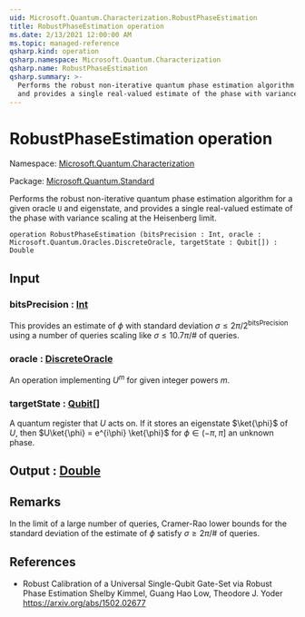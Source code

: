```yaml
---
uid: Microsoft.Quantum.Characterization.RobustPhaseEstimation
title: RobustPhaseEstimation operation
ms.date: 2/13/2021 12:00:00 AM
ms.topic: managed-reference
qsharp.kind: operation
qsharp.namespace: Microsoft.Quantum.Characterization
qsharp.name: RobustPhaseEstimation
qsharp.summary: >-
  Performs the robust non-iterative quantum phase estimation algorithm for a given oracle `U` and eigenstate,
  and provides a single real-valued estimate of the phase with variance scaling at the Heisenberg limit.
---
```


# RobustPhaseEstimation operation

Namespace: [Microsoft.Quantum.Characterization](xref:Microsoft.Quantum.Characterization)

Package: [Microsoft.Quantum.Standard](https://nuget.org/packages/Microsoft.Quantum.Standard)


Performs the robust non-iterative quantum phase estimation algorithm for a given oracle `U` and eigenstate,and provides a single real-valued estimate of the phase with variance scaling at the Heisenberg limit.

```qsharp
operation RobustPhaseEstimation (bitsPrecision : Int, oracle : Microsoft.Quantum.Oracles.DiscreteOracle, targetState : Qubit[]) : Double
```


## Input

### bitsPrecision : [Int](xref:microsoft.quantum.lang-ref.int)

This provides an estimate of $\phi$ with standard deviation$\sigma \le 2\pi / 2^\text{bitsPrecision}$ using a number of queries scaling like $\sigma \le 10.7 \pi / \text{# of queries}$.


### oracle : [DiscreteOracle](xref:Microsoft.Quantum.Oracles.DiscreteOracle)

An operation implementing $U^m$ for given integer powers $m$.


### targetState : [Qubit](xref:microsoft.quantum.lang-ref.qubit)[]

A quantum register that $U$ acts on. If it stores an eigenstate$\ket{\phi}$ of $U$, then $U\ket{\phi} = e^{i\phi} \ket{\phi}$for $\phi\in(-\pi,\pi]$ an unknown phase.



## Output : [Double](xref:microsoft.quantum.lang-ref.double)



## Remarks

In the limit of a large number of queries, Cramer-Rao lower boundsfor the standard deviation of the estimate of $\phi$ satisfy$\sigma \ge 2 \pi / \text{# of queries}$.

## References

- Robust Calibration of a Universal Single-Qubit Gate-Set via Robust Phase Estimation  Shelby Kimmel, Guang Hao Low, Theodore J. Yoder  https://arxiv.org/abs/1502.02677